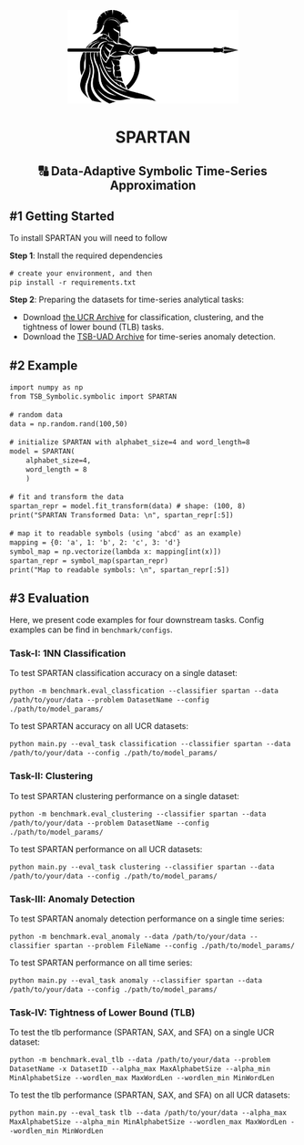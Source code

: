 <p align="center">
<img src="doc/fig/spartan.png" width="300"/>
</p>

<h1 align="center">SPARTAN</h1>
<h2 align="center">🔠 Data-Adaptive Symbolic Time-Series Approximation</h2>


## #1 Getting Started

To install SPARTAN you will need to follow

**Step 1**: Install the required dependencies

```shell
# create your environment, and then
pip install -r requirements.txt
```

**Step 2**: Preparing the datasets for time-series analytical tasks:
+ Download [the UCR Archive](http://www.timeseriesclassification.com/aeon-toolkit/Archives/Univariate2018_ts.zip) for classification, clustering, and the tightness of lower bound (TLB) tasks.
+ Download the [TSB-UAD Archive](https://github.com/TheDatumOrg/TSB-UAD) for time-series anomaly detection.

## #2 Example
```shell
import numpy as np
from TSB_Symbolic.symbolic import SPARTAN

# random data
data = np.random.rand(100,50)

# initialize SPARTAN with alphabet_size=4 and word_length=8
model = SPARTAN(
    alphabet_size=4,
    word_length = 8
    )

# fit and transform the data
spartan_repr = model.fit_transform(data) # shape: (100, 8)
print("SPARTAN Transformed Data: \n", spartan_repr[:5]) 

# map it to readable symbols (using 'abcd' as an example)
mapping = {0: 'a', 1: 'b', 2: 'c', 3: 'd'}
symbol_map = np.vectorize(lambda x: mapping[int(x)])
spartan_repr = symbol_map(spartan_repr)
print("Map to readable symbols: \n", spartan_repr[:5]) 
```

## #3 Evaluation

Here, we present code examples for four downstream tasks. Config examples can be find in `benchmark/configs`.

### Task-I: 1NN Classification
To test SPARTAN classification accuracy on a single dataset:

```shell
python -m benchmark.eval_classfication --classifier spartan --data /path/to/your/data --problem DatasetName --config ./path/to/model_params/
```

To test SPARTAN accuracy on all UCR datasets:
```shell
python main.py --eval_task classification --classifier spartan --data /path/to/your/data --config ./path/to/model_params/
```

### Task-II: Clustering
To test SPARTAN clustering performance on a single dataset:

```shell
python -m benchmark.eval_clustering --classifier spartan --data /path/to/your/data --problem DatasetName --config ./path/to/model_params/
```

To test SPARTAN performance on all UCR datasets:
```shell
python main.py --eval_task clustering --classifier spartan --data /path/to/your/data --config ./path/to/model_params/
```

### Task-III: Anomaly Detection
To test SPARTAN anomaly detection performance on a single time series:

```shell
python -m benchmark.eval_anomaly --data /path/to/your/data --classifier spartan --problem FileName --config ./path/to/model_params/
```

To test SPARTAN performance on all time series:
```shell
python main.py --eval_task anomaly --classifier spartan --data /path/to/your/data --config ./path/to/model_params/
```

### Task-IV: Tightness of Lower Bound (TLB)
To test the tlb performance (SPARTAN, SAX, and SFA) on a single UCR dataset:

```shell
python -m benchmark.eval_tlb --data /path/to/your/data --problem DatasetName -x DatasetID --alpha_max MaxAlphabetSize --alpha_min MinAlphabetSize --wordlen_max MaxWordLen --wordlen_min MinWordLen
```

To test the tlb performance (SPARTAN, SAX, and SFA) on all UCR datasets:
```shell
python main.py --eval_task tlb --data /path/to/your/data --alpha_max MaxAlphabetSize --alpha_min MinAlphabetSize --wordlen_max MaxWordLen --wordlen_min MinWordLen
```